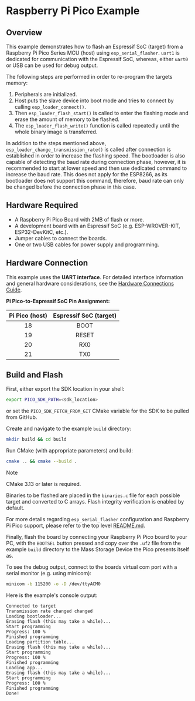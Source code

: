 # Raspberry Pi Pico Example

## Overview

This example demonstrates how to flash an Espressif SoC (target) from a Raspberry Pi Pico Series MCU (host) using `esp_serial_flasher`.
`uart1` is dedicated for communication with the Espressif SoC, whereas, either `uart0` or USB can be used for debug output.

The following steps are performed in order to re-program the targets memory:

1. Peripherals are initialized.
2. Host puts the slave device into boot mode and tries to connect by calling `esp_loader_connect()`.
3. Then `esp_loader_flash_start()` is called to enter the flashing mode and erase the amount of memory to be flashed.
4. The `esp_loader_flash_write()` function is called repeatedly until the whole binary image is transferred.

In addition to the steps mentioned above, `esp_loader_change_transmission_rate()` is called after connection is established in order to increase the flashing speed.
The bootloader is also capable of detecting the baud rate during connection phase, however, it is recommended to start at lower speed and then use dedicated command to increase the baud rate.
This does not apply for the ESP8266, as its bootloader does not support this command, therefore, baud rate can only be changed before the connection phase in this case.

## Hardware Required

- A Raspberry Pi Pico Board with 2MB of flash or more.
- A development board with an Espressif SoC (e.g. ESP-WROVER-KIT, ESP32-DevKitC, etc.).
- Jumper cables to connect the boards.
- One or two USB cables for power supply and programming.

## Hardware Connection

This example uses the **UART interface**. For detailed interface information and general hardware considerations, see the [Hardware Connections Guide](../../docs/hardware-connections.md#uartserial-interface).

**Pi Pico-to-Espressif SoC Pin Assignment:**

| Pi Pico (host) | Espressif SoC (target) |
| :------------: | :--------------------: |
|       18       |          BOOT          |
|       19       |         RESET          |
|       20       |          RX0           |
|       21       |          TX0           |

## Build and Flash

First, either export the SDK location in your shell:

```bash
export PICO_SDK_PATH=<sdk_location>
```

or set the `PICO_SDK_FETCH_FROM_GIT` CMake variable for the SDK to be pulled from GitHub.

Create and navigate to the example `build` directory:

```bash
mkdir build && cd build
```

Run CMake (with appropriate parameters) and build:

```bash
cmake .. && cmake --build .
```

> [!NOTE]
> CMake 3.13 or later is required.

Binaries to be flashed are placed in the `binaries.c` file for each possible target and converted to C arrays. Flash integrity verification is enabled by default.

For more details regarding `esp_serial_flasher` configuration and Raspberry Pi Pico support, please refer to the top level [README.md](../../README.md).

Finally, flash the board by connecting your Raspberry Pi Pico board to your PC, with the `BOOTSEL` button pressed and copy over the `.uf2` file from the example `build` directory to the Mass Storage Device the Pico presents itself as.

To see the debug output, connect to the boards virtual com port with a serial monitor (e.g. using minicom):

```bash
minicom -b 115200 -o -D /dev/ttyACM0
```

Here is the example's console output:

```text
Connected to target
Transmission rate changed changed
Loading bootloader...
Erasing flash (this may take a while)...
Start programming
Progress: 100 %
Finished programming
Loading partition table...
Erasing flash (this may take a while)...
Start programming
Progress: 100 %
Finished programming
Loading app...
Erasing flash (this may take a while)...
Start programming
Progress: 100 %
Finished programming
Done!
```
